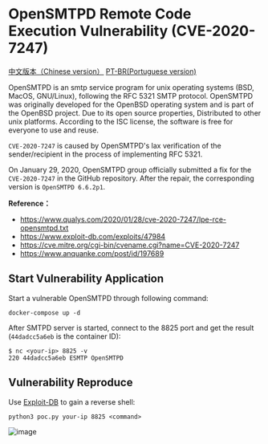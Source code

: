# OpenSMTPD Remote Code Execution Vulnerability (CVE-2020-7247)

[中文版本（Chinese version）](README.zh-cn.md)
[PT-BR(Portuguese version)](./README.pt-br.md)

OpenSMTPD is an smtp service program for unix operating systems (BSD, MacOS, GNU/Linux), following the RFC 5321 SMTP protocol. OpenSMTPD was originally developed for the OpenBSD operating system and is part of the OpenBSD project. Due to its open source properties, Distributed to other unix platforms. According to the ISC license, the software is free for everyone to use and reuse.

`CVE-2020-7247` is caused by OpenSMTPD's lax verification of the sender/recipient in the process of implementing RFC 5321.

On January 29, 2020, OpenSMTPD group officially submitted a fix for the `CVE-2020-7247` in the GitHub repository. After the repair, the corresponding version is `OpenSMTPD 6.6.2p1`.

**Reference：**

- https://www.qualys.com/2020/01/28/cve-2020-7247/lpe-rce-opensmtpd.txt
- https://www.exploit-db.com/exploits/47984
- https://cve.mitre.org/cgi-bin/cvename.cgi?name=CVE-2020-7247
- https://www.anquanke.com/post/id/197689

## Start Vulnerability Application

Start a vulnerable OpenSMTPD through following command:

```
docker-compose up -d
```

After SMTPD server is started, connect to the 8825 port and get the result (`44dadcc5a6eb` is the container ID):

```
$ nc <your-ip> 8825 -v
220 44dadcc5a6eb ESMTP OpenSMTPD
```

## Vulnerability Reproduce

Use [Exploit-DB](https://www.exploit-db.com/exploits/47984) to gain a reverse shell:

```
python3 poc.py your-ip 8825 <command>
```

![image](https://github.com/CatAndCoffee/vulhub/blob/CVE-2020-7247/OpenSMTPD/CVE-2020-7247/image-20210415233036042.png)
